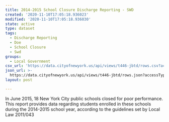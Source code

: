 ```yaml
---
title: 2014-2015 School Closure Discharge Reporting - SWD
created: '2020-11-10T17:05:18.936023'
modified: '2020-11-10T17:05:18.936030'
state: active
type: dataset
tags:
  - Discharge Reporting
  - Doe
  - School Closure
  - Swd
groups:
  - Local Government
csv_url: 'https://data.cityofnewyork.us/api/views/t446-jbtd/rows.csv?accessType=DOWNLOAD'
json_url: >-
  https://data.cityofnewyork.us/api/views/t446-jbtd/rows.json?accessType=DOWNLOAD
layout: post

---
```

In June 2015, 18 New York City public schools closed for poor performance.  This report provides data regarding students enrolled in these schools during the 2014-2015 school year, according to the guidelines set by Local Law 2011/043
